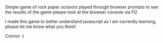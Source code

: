 Simple game of rock paper scissors played through browser prompts to see the results of the game
please look at the browser console via f12 

I made this game to better understand javascript as I am currently learning, please let me know what
you think!

Connor :)
